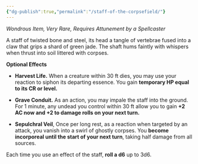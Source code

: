 ```yaml
---
{"dg-publish":true,"permalink":"/staff-of-the-corpsefield/"}
---
```


_Wondrous Item, Very Rare, Requires Attunement by a Spellcaster_

A staff of twisted bone and steel, its head a tangle of vertebrae fused into a claw that grips a shard of green jade. The shaft hums faintly with whispers when thrust into soil littered with corpses.

**Optional Effects**

- **Harvest Life.** When a creature within 30 ft dies, you may use your reaction to siphon its departing essence. You gain **temporary HP equal to its CR or level.**
    
- **Grave Conduit.** As an action, you may impale the staff into the ground. For 1 minute, any undead you control within 30 ft allow you to gain **+2 AC now and +2 to damage rolls on your next turn.** 
    
- **Sepulchral Veil**, Once per long rest, as a reaction when targeted by an attack, you vanish into a swirl of ghostly corpses. You **become incorporeal until the start of your next turn**, taking half damage from all sources.

Each time you use an effect of the staff, **roll a d6** up to 3d6. 

